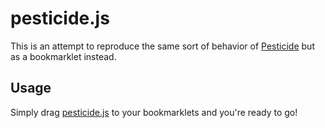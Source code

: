pesticide.js
============

This is an attempt to reproduce the same sort of behavior of [Pesticide](http://pesticide.io) but as a bookmarklet instead.

## Usage

Simply drag <a href="javascript:(function(){var snippet=document.createElement('script');snippet.setAttribute('src', './pesticide.js');document.body.appendChild(snippet)})();">pesticide.js</a> to your bookmarklets and you're ready to go!
